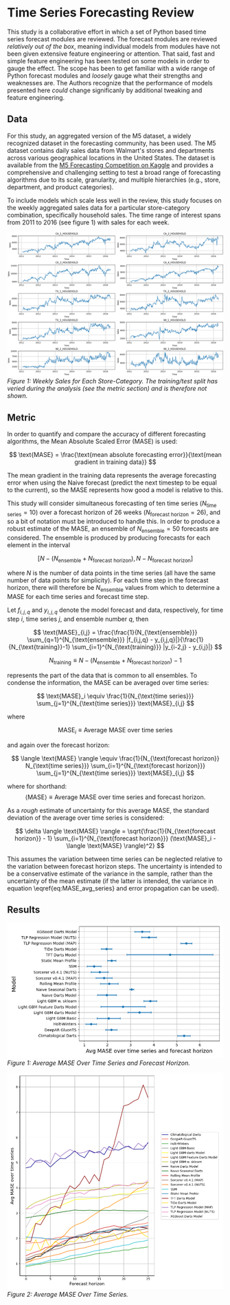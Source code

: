 # Time Series Forecasting Review
This study is a collaborative effort in which a set of Python based time series forecast modules are 
reviewed. The forecast modules are reviewed *relatively out of the box*, meaning individual models from modules have not been given extensive feature engineering or attention. That said, fast and simple feature engineering has been tested on some models in order to gauge the effect. The scope has been to get familiar with a wide range of Python forecast modules and *loosely* gauge what their strengths and weaknesses are. The Authors recognize that the performance of models presented here
*could* change significanly by additional tweaking and feature engineering.

## Data
For this study, an aggregated version of the M5 dataset, a widely recognized dataset in the forecasting community, has been used. The M5 dataset contains daily sales data from Walmart's stores and departments across various geographical locations in the United States. The dataset is available from the [M5 Forecasting Competition on Kaggle](https://www.kaggle.com/competitions/m5-forecasting-accuracy/) and provides a comprehensive and challenging setting to test a broad range of forecasting algorithms due to its scale, granularity, and multiple hierarchies (e.g., store, department, and product categories). 

To include models which scale less well in the review, this study focuses on the weekly aggregated sales data for a particular store-category combination, specifically household sales. The time range of interest spans from 2011 to 2016 (see figure 1) with sales for each week.

![Weekly Sales for Each Store-Category](./figures/raw_data.png)
_Figure 1: Weekly Sales for Each Store-Category. The training/test split has veried during the analysis (see the metric section) and is therefore not shown._

## Metric
In order to quantify and compare the accuracy of different forecasting algorithms, the Mean Absolute Scaled Error (MASE) is used:

$$
\text{MASE} = \frac{\text{mean absolute forecasting error}}{\text{mean gradient in training data}}
$$

The mean gradient in the training data represents the average forecasting error when using the Naive forecast (predict the next timestep to be equal to the current), so the MASE represents how good a model is relative to this.

This study will consider simultaneous forecasting of ten time series ($N_{\text{time series}} = 10$) over a forecast horizon of 26 weeks ($N_{\text{forecast horizon}} = 26$), and so a bit of notation must be introduced to handle this. In order to produce a robust estimate of the MASE, an ensemble of $N_{\text{ensemble}}=50$ forecasts are considered. The ensemble is produced by producing forecasts for each element in the interval

$$
[N-(N_{\text{ensemble}} + N_{\text{forecast horizon}}), N - N_{\text{forecast horizon}}]
$$

where $N$ is the number of data points in the time series (all have the same number of data points for simplicity). For each time step in the forecast horizon, there will therefore be $N_{\text{ensemble}}$ values from which to determine a MASE for each time series and forecast time step.

Let $f_{i,j,q}$ and $y_{i,j,q}$ denote the model forecast and data, respectively, for time step $i$, time series $j$, and ensemble number $q$, then

$$
\text{MASE}_{i,j} = \frac{\frac{1}{N_{\text{ensemble}}} \sum_{q=1}^{N_{\text{ensemble}}} |f_{i,j,q} - y_{i,j,q}|}{\frac{1}{N_{\text{training}}-1} \sum_{i=1}^{N_{\text{training}}} |y_{i-2,j} - y_{i,j}|}
$$
 
$$
N_{\text{training}} \equiv N - (N_{\text{ensemble}} + N_{\text{forecast horizon}}) - 1
$$

represents the part of the data that is common to all ensembles. To condense the information, the MASE can be averaged over time series:

$$
\text{MASE}_i \equiv \frac{1}{N_{\text{time series}}} \sum_{j=1}^{N_{\text{time series}}} \text{MASE}_{i,j}
$$

where

$$
\text{MASE}_i \equiv \text{Average MASE over time series}
$$

and again over the forecast horizon:

$$
\langle \text{MASE} \rangle \equiv \frac{1}{N_{\text{forecast horizon}} N_{\text{time series}}} \sum_{i=1}^{N_{\text{forecast horizon}}} \sum_{j=1}^{N_{\text{time series}}} \text{MASE}_{i,j}
$$

where for shorthand:
$$
\langle \text{MASE} \rangle \equiv \text{Average MASE over time series and forecast horizon}.
$$

As a _rough_ estimate of uncertainty for this average MASE, the standard deviation of the average over time series is considered:

$$
\delta \langle \text{MASE} \rangle = \sqrt{\frac{1}{N_{\text{forecast horizon}} - 1} \sum_{i=1}^{N_{\text{forecast horizon}}} (\text{MASE}_i - \langle \text{MASE} \rangle)^2}
$$

This assumes the variation between time series can be neglected relative to the variation between forecast horizon steps. The uncertainty is intended to be a conservative estimate of the variance in the sample, rather than the uncertainty of the mean estimate (if the latter is intended, the variance in equation \eqref{eq:MASE_avg_series} and error propagation can be used).


## Results

![Average MASE Over Time Series and Forecast Horizon](./figures/avg_mase_over_time_series_and_forecast_horizon.png)
_Figure 1: Average MASE Over Time Series and Forecast Horizon._

![Average MASE Over Time Series](./figures/avg_mase_over_time_series.png)
_Figure 2: Average MASE Over Time Series._


 
